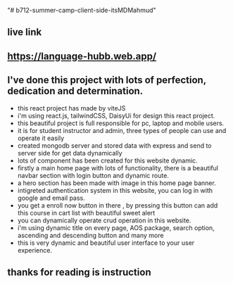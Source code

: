 "# b712-summer-camp-client-side-itsMDMahmud" 
## live link
## https://language-hubb.web.app/
## I've done this project with lots of perfection, dedication and determination.
* this react project has made by viteJS
* i'm using react.js, tailwindCSS, DaisyUi for design this react project.
* this beautiful project is full responsible for pc, laptop and mobile users.
* it is for student instructor and admin, three types of people can use and operate it easily
* created mongodb server and stored data with express and send to server side for get data dynamically
* lots of component has been created for this website dynamic.
* firstly a main home page with lots of functionality, there is a beautiful navbar section with login button and dynamic route.
* a hero section has been made with image in this home page banner.
* intigreted authentication system in this website, you can log in with google and email pass.
* you get a enroll now button in there , by pressing this button can add this course in cart list with beautiful sweet alert
* you can dynamically operate crud operation in this website.
* i'm using dynamic title on every page, AOS package, search option, ascending and descending button and many more
* this is very dynamic and beautiful user interface to your user experience.
## thanks for reading is instruction

